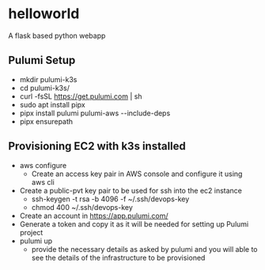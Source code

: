 # helloworld
A flask based python webapp

## Pulumi Setup
- mkdir pulumi-k3s
- cd pulumi-k3s/
- curl -fsSL https://get.pulumi.com | sh
- sudo apt install pipx
- pipx install pulumi pulumi-aws --include-deps
- pipx ensurepath

## Provisioning EC2 with k3s installed 
- aws configure
  - Create an access key pair in AWS console and configure it using aws cli
- Create a public-pvt key pair to be used for ssh into the ec2 instance
   - ssh-keygen -t rsa -b 4096 -f ~/.ssh/devops-key
   - chmod 400 ~/.ssh/devops-key
- Create an account in https://app.pulumi.com/ 
- Generate a token and copy it as it will be needed for setting up Pulumi project
- pulumi up
  - provide the necessary details as asked by pulumi and you will able to see the details of the infrastructure to be provisioned        
